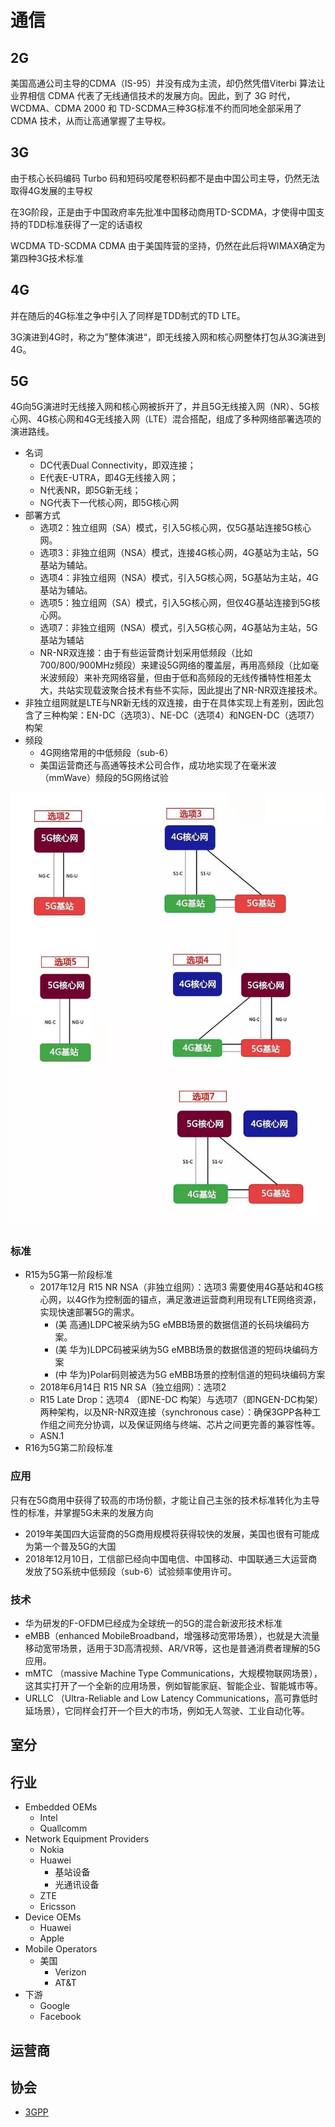 # 通信

## 2G

美国高通公司主导的CDMA（IS-95）并没有成为主流，却仍然凭借Viterbi 算法让业界相信 CDMA 代表了无线通信技术的发展方向。因此，到了 3G 时代，WCDMA、CDMA 2000 和 TD-SCDMA三种3G标准不约而同地全部采用了 CDMA 技术，从而让高通掌握了主导权。

## 3G

由于核心长码编码 Turbo 码和短码咬尾卷积码都不是由中国公司主导，仍然无法取得4G发展的主导权

在3G阶段，正是由于中国政府率先批准中国移动商用TD-SCDMA，才使得中国支持的TDD标准获得了一定的话语权

WCDMA
TD-SCDMA
CDMA
由于美国阵营的坚持，仍然在此后将WIMAX确定为第四种3G技术标准

## 4G

并在随后的4G标准之争中引入了同样是TDD制式的TD LTE。

3G演进到4G时，称之为”整体演进“，即无线接入网和核心网整体打包从3G演进到4G。

## 5G

4G向5G演进时无线接入网和核心网被拆开了，并且5G无线接入网（NR）、5G核心网、4G核心网和4G无线接入网（LTE）混合搭配，组成了多种网络部署选项的演进路线。

* 名词
    * DC代表Dual Connectivity，即双连接；
    * E代表E-UTRA，即4G无线接入网；
    * N代表NR，即5G新无线；
    * NG代表下一代核心网，即5G核心网
* 部署方式
    - 选项2：独立组网（SA）模式，引入5G核心网，仅5G基站连接5G核心网。
    - 选项3：非独立组网（NSA）模式，连接4G核心网，4G基站为主站，5G基站为辅站。
    - 选项4：非独立组网（NSA）模式，引入5G核心网，5G基站为主站，4G基站为辅站。
    - 选项5：独立组网（SA）模式，引入5G核心网，但仅4G基站连接到5G核心网。
    - 选项7：非独立组网（NSA）模式，引入5G核心网，4G基站为主站，5G基站为辅站
    - NR-NR双连接：由于有些运营商计划采用低频段（比如700/800/900MHz频段）来建设5G网络的覆盖层，再用高频段（比如毫米波频段）来补充网络容量，但由于低和高频段的无线传播特性相差太大，共站实现载波聚合技术有些不实际，因此提出了NR-NR双连接技术。
* 非独立组网就是LTE与NR新无线的双连接，由于在具体实现上有差别，因此包含了三种构架：EN-DC（选项3）、NE-DC（选项4）和NGEN-DC（选项7）构架
* 频段
    - 4G网络常用的中低频段（sub-6）
    - 美国运营商还与高通等技术公司合作，成功地实现了在毫米波（mmWave）频段的5G网络试验

![5G组网方式](../_static/net_contact.jpg "Optional title")

### 标准

* R15为5G第一阶段标准
    - 2017年12月 R15 NR NSA（非独立组网）：选项3 需要使用4G基站和4G核心网，以4G作为控制面的锚点，满足激进运营商利用现有LTE网络资源，实现快速部署5G的需求。
        + (美 高通)LDPC被采纳为5G eMBB场景的数据信道的长码块编码方案。
        + (美 华为)LDPC码被采纳为5G eMBB场景的数据信道的短码块编码方案
        + (中 华为)Polar码则被选为5G eMBB场景的控制信道的短码块编码方案
    - 2018年6月14日 R15 NR SA（独立组网）：选项2
    - R15 Late Drop：选项4 （即NE-DC 构架）与选项7（即NGEN-DC构架） 两种架构，以及NR-NR双连接（synchronous case）：确保3GPP各种工作组之间充分协调，以及保证网络与终端、芯片之间更完善的兼容性等。
    - ASN.1
* R16为5G第二阶段标准

### 应用

只有在5G商用中获得了较高的市场份额，才能让自己主张的技术标准转化为主导性的标准，并掌握5G未来的发展方向

* 2019年美国四大运营商的5G商用规模将获得较快的发展，美国也很有可能成为第一个普及5G的大国
* 2018年12月10日，工信部已经向中国电信、中国移动、中国联通三大运营商发放了5G系统中低频段（sub-6）试验频率使用许可。

### 技术

* 华为研发的F-OFDM已经成为全球统一的5G的混合新波形技术标准
* eMBB（enhanced MobileBroadband，增强移动宽带场景），也就是大流量移动宽带场景，适用于3D高清视频、AR/VR等，这也是普通消费者理解的5G应用。
* mMTC （massive Machine Type Communications，大规模物联网场景），这其实打开了一个全新的应用场景，例如智能家庭、智能企业、智能城市等。
* URLLC （Ultra-Reliable and Low Latency Communications，高可靠低时延场景），它同样会打开一个巨大的市场，例如无人驾驶、工业自动化等。

## 室分

## 行业

* Embedded OEMs
    - Intel
    - Quallcomm
* Network Equipment Providers
    - Nokia
    - Huawei
        + 基站设备
        + 光通讯设备
    - ZTE
    - Ericsson
* Device OEMs
    - Huawei
    - Apple
* Mobile Operators
    - 美国
        + Verizon
        * AT&T
* 下游
    - Google
    - Facebook

## 运营商



## 协会

* [3GPP](link)
